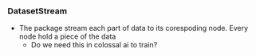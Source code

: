 
### DatasetStream
- The package stream each part of data to its corespoding node. Every node hold a piece of the data
  - Do we need this in colossal ai to train?